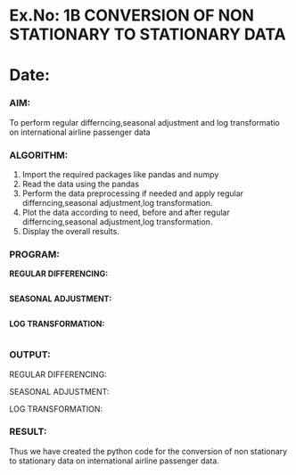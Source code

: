 # Ex.No: 1B                     CONVERSION OF NON STATIONARY TO STATIONARY DATA
# Date: 

### AIM:
To perform regular differncing,seasonal adjustment and log transformatio on international airline passenger data
### ALGORITHM:
1. Import the required packages like pandas and numpy
2. Read the data using the pandas
3. Perform the data preprocessing if needed and apply regular differncing,seasonal adjustment,log transformation.
4. Plot the data according to need, before and after regular differncing,seasonal adjustment,log transformation.
5. Display the overall results.
### PROGRAM:
<b>REGULAR DIFFERENCING:</b>
```

```
<b>SEASONAL ADJUSTMENT:</b>
```

```
<b>LOG TRANSFORMATION:</b>
```

```
### OUTPUT:


REGULAR DIFFERENCING:


SEASONAL ADJUSTMENT:


LOG TRANSFORMATION:



### RESULT:
Thus we have created the python code for the conversion of non stationary to stationary data on international airline passenger
data.
